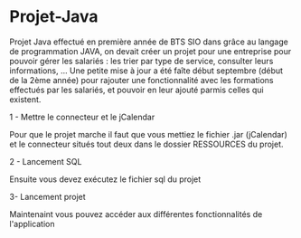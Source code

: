 # Projet-Java
Projet Java effectué en première année de BTS SIO dans grâce au langage de programmation JAVA, on devait créer un projet pour une entreprise pour pouvoir gérer les salariés : les trier par type de service, consulter leurs informations, ... 
Une petite mise à jour a été faîte début septembre (début de la 2ème année) pour rajouter une fonctionnalité avec les formations effectués par les salariés, et pouvoir en leur ajouté parmis celles qui existent.

1 - Mettre le connecteur et le jCalendar 

Pour que le projet marche il faut que vous mettiez le fichier .jar (jCalendar) et le connecteur situés tout deux dans le dossier RESSOURCES du projet. 

2 - Lancement SQL 

Ensuite vous devez  exécutez le fichier sql du projet

3- Lancement projet 

Maintenaint vous pouvez accéder aux différentes fonctionnalités de l'application
